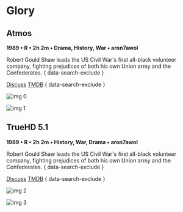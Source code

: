 # Glory

## Atmos

**1989 • R • 2h 2m • Drama, History, War • aron7awol**

Robert Gould Shaw leads the US Civil War's first all-black volunteer company, fighting prejudices of both his own Union army and the Confederates.
{ data-search-exclude }

[Discuss](https://www.avsforum.com/threads/bass-eq-for-filtered-movies.2995212/post-56866604)  [TMDB](https://www.themoviedb.org/movie/9665)
{ data-search-exclude }

![img 0](https://i.imgur.com/hr4gZGd.jpg)

![img 1](https://i.imgur.com/Mxczbow.png)

## TrueHD 5.1

**1989 • R • 2h 2m • History, War, Drama • aron7awol**

Robert Gould Shaw leads the US Civil War's first all-black volunteer company, fighting prejudices of both his own Union army and the Confederates.
{ data-search-exclude }

[Discuss](https://www.avsforum.com/threads/bass-eq-for-filtered-movies.2995212/post-56866604)  [TMDB](https://www.themoviedb.org/movie/9665)
{ data-search-exclude }

![img 2](https://fanart.tv/fanart/movies/9665/moviethumb/glory-5798fffe0b1cc.jpg)

![img 3](https://i.imgur.com/iaRaFnA.png)

